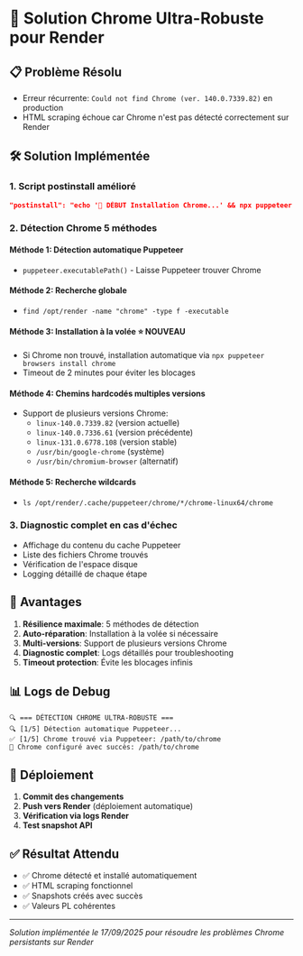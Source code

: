 # 🔧 Solution Chrome Ultra-Robuste pour Render

## 📋 **Problème Résolu**
- Erreur récurrente: `Could not find Chrome (ver. 140.0.7339.82)` en production
- HTML scraping échoue car Chrome n'est pas détecté correctement sur Render

## 🛠️ **Solution Implémentée**

### 1. **Script postinstall amélioré**
```json
"postinstall": "echo '🔧 DÉBUT Installation Chrome...' && npx puppeteer browsers install chrome && echo '✅ Chrome installé avec succès' && ls -la /opt/render/.cache/puppeteer/chrome/ 2>/dev/null || echo '📁 Répertoire cache non trouvé' && echo '🔍 Vérification installation...' && find /opt/render -name '*chrome*' -type f 2>/dev/null | head -5 || echo '❌ Chrome non trouvé après installation'"
```

### 2. **Détection Chrome 5 méthodes**

#### **Méthode 1**: Détection automatique Puppeteer
- `puppeteer.executablePath()` - Laisse Puppeteer trouver Chrome

#### **Méthode 2**: Recherche globale
- `find /opt/render -name "chrome" -type f -executable`

#### **Méthode 3**: Installation à la volée ⭐ **NOUVEAU**
- Si Chrome non trouvé, installation automatique via `npx puppeteer browsers install chrome`
- Timeout de 2 minutes pour éviter les blocages

#### **Méthode 4**: Chemins hardcodés multiples versions
- Support de plusieurs versions Chrome:
  - `linux-140.0.7339.82` (version actuelle)
  - `linux-140.0.7336.61` (version précédente)
  - `linux-131.0.6778.108` (version stable)
  - `/usr/bin/google-chrome` (système)
  - `/usr/bin/chromium-browser` (alternatif)

#### **Méthode 5**: Recherche wildcards
- `ls /opt/render/.cache/puppeteer/chrome/*/chrome-linux64/chrome`

### 3. **Diagnostic complet en cas d'échec**
- Affichage du contenu du cache Puppeteer
- Liste des fichiers Chrome trouvés
- Vérification de l'espace disque
- Logging détaillé de chaque étape

## 🚀 **Avantages**

1. **Résilience maximale**: 5 méthodes de détection
2. **Auto-réparation**: Installation à la volée si nécessaire
3. **Multi-versions**: Support de plusieurs versions Chrome
4. **Diagnostic complet**: Logs détaillés pour troubleshooting
5. **Timeout protection**: Évite les blocages infinis

## 📊 **Logs de Debug**

```
🔍 === DÉTECTION CHROME ULTRA-ROBUSTE ===
🔍 [1/5] Détection automatique Puppeteer...
✅ [1/5] Chrome trouvé via Puppeteer: /path/to/chrome
🎉 Chrome configuré avec succès: /path/to/chrome
```

## 🔄 **Déploiement**

1. **Commit des changements**
2. **Push vers Render** (déploiement automatique)
3. **Vérification via logs Render**
4. **Test snapshot API**

## ✅ **Résultat Attendu**
- ✅ Chrome détecté et installé automatiquement
- ✅ HTML scraping fonctionnel
- ✅ Snapshots créés avec succès
- ✅ Valeurs PL cohérentes

---
*Solution implémentée le 17/09/2025 pour résoudre les problèmes Chrome persistants sur Render*
